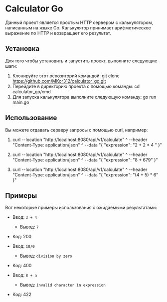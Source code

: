 # Calculator Go

Данный проект является простым HTTP сервером с калькулятором, написанным на языке Go. Калькулятор принимает арифметическое выражение по HTTP и возвращает его результат.

## Установка

Для того чтобы установить и запустить проект, выполните следующие шаги:

1. Клонируйте этот репозиторий командой: git clone https://github.com/MKor312/calculator_go.git
2. Перейдите в директорию проекта c помощью команды: cd calculator_go/cmd
3. Для запуска калькулятора выполните следующую команду: go run main.go

## Использование

Вы можете отдавать серверу запросы с помощью curl, например: 

1. curl --location "http://localhost:8080/api/v1/calculate" ^
--header "Content-Type: application/json" ^
--data "{ \"expression\": \"2 + 2 * 4 \" }"

2. curl --location "http://localhost:8080/api/v1/calculate" ^
--header "Content-Type: application/json" ^
--data "{ \"expression\": \"8 + 679\" }"

3. curl --location "http://localhost:8080/api/v1/calculate" ^
--header "Content-Type: application/json" ^
--data "{ \"expression\": \"(4 + 5) * 6\" }"

## Примеры

Вот некоторые примеры использования с ожидаемыми результатами:

- Ввод: `3 + 4`
  - Вывод: `7`
- Код: 200
  
- Ввод: `10/0`
  - Вывод: `division by zero`
- Код: 400
  
- Ввод: `8 + a`
  - Вывод: `invalid character in expression`
- Код: 422
  

